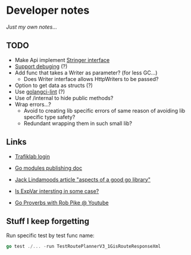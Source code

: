 # Developer notes

_Just my own notes..._

## TODO
* Make Api implement [Stringer interface](https://pkg.go.dev/fmt#Stringer)
* [Support debuging](https://medium.com/@cep21/go-1-7-httptrace-and-context-debug-patterns-608ae887224a) (?)
* Add func that takes a Writer as parameter? (for less GC...)
  * Does Writer interface allows HttpWriters to be passed?
* Option to get data as structs (?)
* Use [golangci-lint](https://golangci-lint.run/) (?)
* Use of /internal to hide public methods?
* Wrap errors...?
  * Avoid to creating lib specific errors of same reason of avoiding lib specific type safety?
  * Redundant wrapping them in such small lib?

## Links
* [Trafiklab login](https://developer.trafiklab.se/user/login)
* [Go modules publishing doc](https://go.dev/doc/modules/publishing)


* [Jack Lindamoods article "aspects of a good go library"](https://medium.com/@cep21/aspects-of-a-good-go-library-7082beabb403)
* [Is ExpVar intersting in some case?](https://sysdig.com/blog/golang-expvar-custom-metrics/)
* [Go Proverbs with Rob Pike @ Youtube](https://youtu.be/PAAkCSZUG1c)

## Stuff I keep forgetting

Run specific test by test func name:
```go
go test ./... -run TestRoutePlannerV3_1GisRouteResponseXml
```

